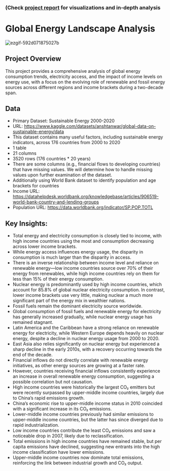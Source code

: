 ### (Check [project report](https://github.com/nshafikh/Global-Energy-Landscape-Analysis/blob/main/Project%20Report.pdf) for visualizations and in-depth analysis
# Global Energy Landscape Analysis
![ezgif-592d071875027b](https://github.com/user-attachments/assets/e4ff814d-9593-4d46-ba6e-3c02cceba495)


## Project Overview

This project provides a comprehensive analysis of global energy consumption trends, electricity access, and the impact of income levels on energy use, with a focus on the evolving role of renewable and fossil energy sources across different regions and income brackets during a two-decade span.

## Data

- Primary Dataset: Sustainable Energy 2000-2020
- URL: https://www.kaggle.com/datasets/anshtanwar/global-data-on-sustainable-energy/data
- This dataset contains many useful factors, including sustainable energy indicators, across 176 countries from 2000 to 2020
- 1 table
- 21 columns
- 3520 rows (176 countries * 20 years)
- There are some columns (e.g., financial flows to developing countries) that have missing values. We will determine how to handle missing values upon further examination of the dataset.
- Additionally using World Bank dataset to identify population and age brackets for countries
- Income URL: https://datahelpdesk.worldbank.org/knowledgebase/articles/906519-world-bank-country-and-lending-groups
- Population URL: https://data.worldbank.org/indicator/SP.POP.TOTL

## Key Insights:
- Total energy and electricity consumption is closely tied to income, with high income countries using the most and consumption decreasing across lower income brackets.
- While energy access influences energy usage, the disparity in consumption is much larger than the disparity in access.
- There is an inverse relationship between income level and reliance on renewable energy—low income countries source over 70% of their energy from renewables, while high income countries rely on them for less than 15% of their energy consumption.
- Nuclear energy is predominantly used by high income countries, which account for 85.8% of global nuclear electricity consumption. In contrast, lower income brackets use very little, making nuclear a much more significant part of the energy mix in wealthier nations.
- Fossil fuels remain the dominant electricity source worldwide.
- Global consumption of fossil fuels and renewable energy for electricity has generally increased gradually, while nuclear energy usage has remained stagnant.
- Latin America and the Caribbean have a strong reliance on renewable energy for electricity, while Western Europe depends heavily on nuclear energy, despite a decline in nuclear energy usage from 2000 to 2020.
- East Asia also relies significantly on nuclear energy but experienced a sharp decline in the early 2010s, with a recovery occurring towards the end of the decade.
- Financial inflows do not directly correlate with renewable energy initiatives, as other energy sources are growing at a faster rate.
- However, countries receiving financial inflows consistently experience an increase in overall renewable energy consumption, suggesting a possible correlation but not causation.
- High income countries were historically the largest CO₂ emitters but were recently surpassed by upper-middle income countries, largely due to China’s rapid emissions growth.
- China’s economic rise to upper-middle income status in 2010 coincided with a significant increase in its CO₂ emissions.
- Lower-middle income countries previously had similar emissions to upper-middle income countries, but the latter has since diverged due to rapid industrialization.
- Low income countries contribute the least CO₂ emissions and saw a noticeable drop in 2007, likely due to reclassification.
- Total emissions in high income countries have remained stable, but per capita emissions have declined, suggesting new entrants into the high income classification have lower emissions.
- Upper-middle income countries now dominate total emissions, reinforcing the link between industrial growth and CO₂ output.

